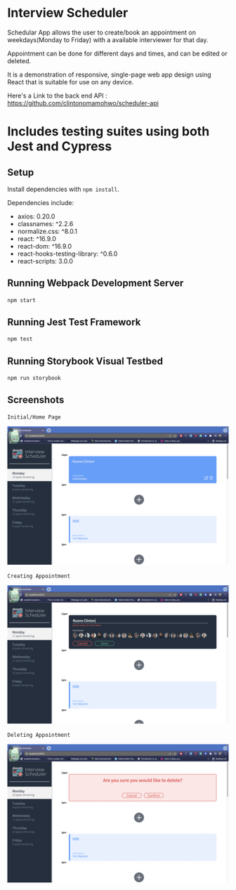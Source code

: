 # Interview Scheduler
Schedular App allows the user to create/book an appointment on weekdays(Monday to Friday) with a available interviewer for that day. 

Appointment can be done for different days and times, and can be edited or deleted.

 It is a demonstration of responsive, single-page web app design using React that is suitable for use on any device.
 
 Here's a Link to the back end API : https://github.com/clintonomamohwo/scheduler-api


# Includes testing suites using both Jest and Cypress


## Setup

Install dependencies with `npm install`.

Dependencies include:

* axios: 0.20.0
* classnames: ^2.2.6
* normalize.css: ^8.0.1
* react: ^16.9.0
* react-dom: ^16.9.0
* react-hooks-testing-library: ^0.6.0
* react-scripts: 3.0.0


## Running Webpack Development Server

```sh
npm start
```

## Running Jest Test Framework

```sh
npm test
```

## Running Storybook Visual Testbed

```sh
npm run storybook
```

## Screenshots

```
Initial/Home Page
```

!["Initial/Home Page"](https://github.com/clintonomamohwo/scheduler/blob/master/docs/HomePage.png?raw=true)


```
Creating Appointment
```

!["Creating Appointment"](https://github.com/clintonomamohwo/scheduler/blob/master/docs/CreatingAppointment.png?raw=true)


```
Deleting Appointment
```

!["Deleting Appointment"](https://github.com/clintonomamohwo/scheduler/blob/master/docs/DeletingAppointment.png?raw=true)



